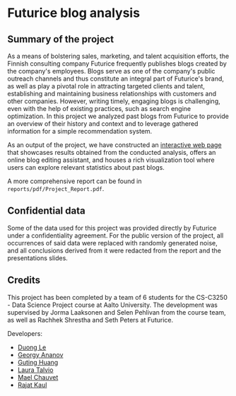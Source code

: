 # Futurice blog analysis

## Summary of the project 

As a means of bolstering sales, marketing, and talent acquisition efforts, the Finnish consulting company Futurice frequently publishes blogs created by the company's employees. Blogs serve as one of the company's public outreach channels and thus constitute an integral part of Futurice's brand, as well as play a pivotal role in attracting targeted clients and talent, establishing and maintaining business relationships with customers and other companies. However, writing timely, engaging blogs is challenging, even with the help of existing practices, such as search engine optimization. In this project we analyzed past blogs from Futurice to provide an overview of their history and context and to leverage gathered information for a simple recommendation system. 

As an output of the project, we have constructed an [interactive web page](https://corgi239-futurice-blog-analysis-public-srcguihome-t16z9r.streamlit.app/) that showcases results obtained from the conducted analysis, offers an online blog editing assistant, and houses a rich visualization tool where users can explore relevant statistics about past blogs.

A more comprehensive report can be found in `reports/pdf/Project_Report.pdf`.

## Confidential data

Some of the data used for this project was provided directly by Futurice under a confidentiality agreement. For the public version of the project, all occurrences of said data were replaced with randomly generated noise, and all conclusions derived from it were redacted from the report and the presentations slides.

## Credits

This project has been completed by a team of 6 students for the CS-C3250 - Data Science Project course at Aalto University. The development was supervised by Jorma Laaksonen and Selen Pehlivan from the course team, as well as Rachhek Shrestha and Seth Peters at Futurice.

Developers:
* [Duong Le](https://github.com/lthduong)
* [Georgy Ananov](https://github.com/Corgi239)
* [Guting Huang](https://github.com/guting-h)
* [Laura Talvio](https://github.com/oboisti)
* [Mael Chauvet](https://github.com/Chaulilou)
* [Rajat Kaul](https://github.com/dark-silver)